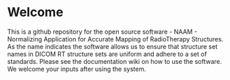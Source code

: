 # Welcome
This is a github repository for the open source software - NAAM - Normalizing Application for Accurate Mapping of RadioTherapy Structures. As the name indicates the software allows us to ensure that structure set names in DICOM RT structure sets are uniform and adhere to a set of standards. Please see the documentation wiki on how to use the software. We welcome your inputs after using the system. 
